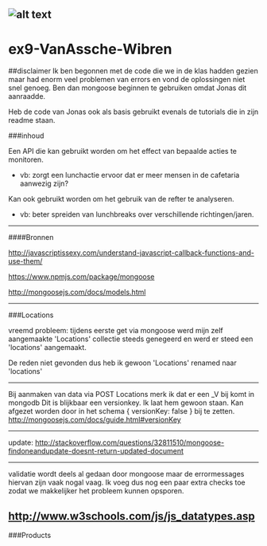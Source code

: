 ![alt text](http://www.thomasmore.be/sites/www.thomasmore.be/files/media/tm_vignet_web.png "Thomas More")
---
# ex9-VanAssche-Wibren

##disclaimer
Ik ben begonnen met de code die we in de klas hadden gezien maar had enorm veel problemen van errors en vond de oplossingen niet snel genoeg. 
Ben dan mongoose beginnen te gebruiken omdat Jonas dit aanraadde.

Heb de code van Jonas ook als basis gebruikt evenals de tutorials die in zijn readme staan.


###inhoud

Een API die kan gebruikt worden om het effect van bepaalde acties te monitoren. 
* vb: zorgt een lunchactie ervoor dat er meer mensen in de cafetaria aanwezig zijn?

Kan ook gebruikt worden om het gebruik van de refter te analyseren.
* vb: beter spreiden van lunchbreaks over verschillende richtingen/jaren.

---
####Bronnen

http://javascriptissexy.com/understand-javascript-callback-functions-and-use-them/

https://www.npmjs.com/package/mongoose

http://mongoosejs.com/docs/models.html

---
###Locations

vreemd probleem: tijdens eerste get via mongoose werd mijn zelf aangemaakte 
'Locations' collectie steeds genegeerd en werd er steed een 'locations' aangemaakt.

De reden niet gevonden dus heb ik gewoon 'Locations' renamed naar 'locations'

---
Bij aanmaken van data via POST Locations merk ik dat er een _V bij komt in mongodb
Dit is blijkbaar een versionkey. Ik laat hem gewoon staan. Kan afgezet worden door in het schema
{ versionKey: false } bij te zetten.
http://mongoosejs.com/docs/guide.html#versionKey

---
update:
http://stackoverflow.com/questions/32811510/mongoose-findoneandupdate-doesnt-return-updated-document

----
validatie wordt deels al gedaan door mongoose maar de errormessages hiervan zijn vaak nogal vaag. 
Ik voeg dus nog een paar extra checks toe zodat we makkelijker het probleem kunnen opsporen.

http://www.w3schools.com/js/js_datatypes.asp
---

###Products
